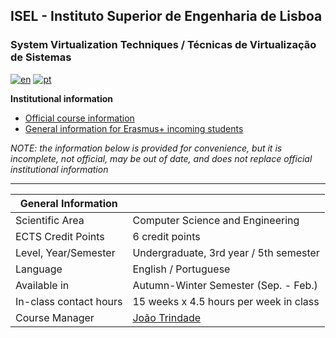 ## ISEL - Instituto Superior de Engenharia de Lisboa
### System Virtualization Techniques / Técnicas de Virtualização de Sistemas
[![en](https://img.shields.io/badge/lang-en-red.svg)](https://github.com/isel-leic-tvs/info/blob/main/README.md)
[![pt](https://img.shields.io/badge/lang-pt-green.svg)](https://github.com/isel-leic-tvs/info/blob/main/README.pt.md)

**Institutional information**
* [Official course information](https://www.isel.pt/en/leic/systems-virtualization-techniques)
* [General information for Erasmus+ incoming students](https://www.isel.pt/en/ensino/programas-de-mobilidade/erasmus-alunos-incoming/informacoes-gerais)

*NOTE: the information below is provided for convenience, but it is incomplete, not official, may be out of date, and does not replace official institutional information*

---

| General Information    |                                        |
|------------------------|----------------------------------------|
| Scientific Area        | Computer Science and Engineering       |
| ECTS Credit Points     | 6 credit points                        |
| Level, Year/Semester   | Undergraduate, 3rd year / 5th semester |
| Language               | English / Portuguese                   |
| Available in           | Autumn-Winter Semester (Sep. - Feb.)   |
| In-class contact hours | 15 weeks x 4.5 hours per week in class |
| Course Manager         | [João Trindade](joao.trindade@isel.pt) |
